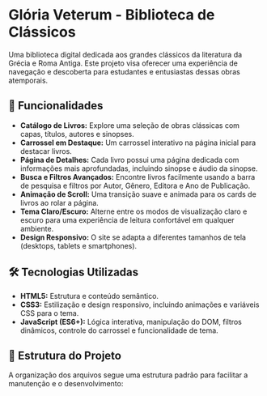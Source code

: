 # Glória Veterum - Biblioteca de Clássicos

Uma biblioteca digital dedicada aos grandes clássicos da literatura da Grécia e Roma Antiga. Este projeto visa oferecer uma experiência de navegação e descoberta para estudantes e entusiastas dessas obras atemporais.

## 🚀 Funcionalidades

* **Catálogo de Livros:** Explore uma seleção de obras clássicas com capas, títulos, autores e sinopses.
* **Carrossel em Destaque:** Um carrossel interativo na página inicial para destacar livros.
* **Página de Detalhes:** Cada livro possui uma página dedicada com informações mais aprofundadas, incluindo sinopse e áudio da sinopse.
* **Busca e Filtros Avançados:** Encontre livros facilmente usando a barra de pesquisa e filtros por Autor, Gênero, Editora e Ano de Publicação.
* **Animação de Scroll:** Uma transição suave e animada para os cards de livros ao rolar a página.
* **Tema Claro/Escuro:** Alterne entre os modos de visualização claro e escuro para uma experiência de leitura confortável em qualquer ambiente.
* **Design Responsivo:** O site se adapta a diferentes tamanhos de tela (desktops, tablets e smartphones).

## 🛠️ Tecnologias Utilizadas

* **HTML5:** Estrutura e conteúdo semântico.
* **CSS3:** Estilização e design responsivo, incluindo animações e variáveis CSS para o tema.
* **JavaScript (ES6+):** Lógica interativa, manipulação do DOM, filtros dinâmicos, controle do carrossel e funcionalidade de tema.

## 📁 Estrutura do Projeto

A organização dos arquivos segue uma estrutura padrão para facilitar a manutenção e o desenvolvimento: